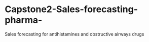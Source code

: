 # Capstone2-Sales-forecasting-pharma-
Sales forecasting for antihistamines and obstructive airways drugs
